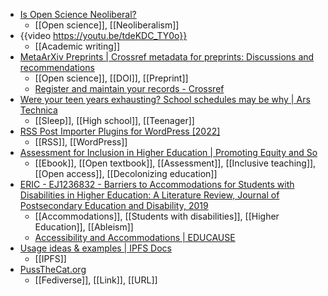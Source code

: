 - [Is Open Science Neoliberal?](https://journals.sagepub.com/doi/10.1177/17456916221114835)
	- [[Open science]], [[Neoliberalism]]
- {{video https://youtu.be/tdeKDC_TY0o}}
	- [[Academic writing]]
- [MetaArXiv Preprints | Crossref metadata for preprints: Discussions and recommendations](https://osf.io/preprints/metaarxiv/qzusj/)
	- [[Open science]], [[DOI]], [[Preprint]]
	- [Register and maintain your records - Crossref](https://www.crossref.org/documentation/register-maintain-records/)
- [Were your teen years exhausting? School schedules may be why | Ars Technica](https://arstechnica.com/science/2022/09/were-your-teen-years-exhausting-school-schedules-may-be-why/?utm_medium=social&utm_social-type=owned&utm_source=twitter&utm_brand=ars)
	- [[Sleep]], [[High school]], [[Teenager]]
- [RSS Post Importer Plugins for WordPress [2022]](https://www.cminds.com/blog/wordpress/5-best-rss-post-importer-plugins-wordpress/)
	- [[RSS]], [[WordPress]]
- [Assessment for Inclusion in Higher Education | Promoting Equity and So](https://www.taylorfrancis.com/books/oa-edit/10.4324/9781003293101/assessment-inclusion-higher-education-rola-ajjawi-joanna-tai-david-boud-trina-jorre-de-st-jorre?context=ubx&refId=644e5d86-8962-4c22-ac41-b4ea134bd222)
	- [[Ebook]], [[Open textbook]], [[Assessment]], [[Inclusive teaching]], [[Open access]], [[Decolonizing education]]
- [ERIC - EJ1236832 - Barriers to Accommodations for Students with Disabilities in Higher Education: A Literature Review, Journal of Postsecondary Education and Disability, 2019](https://eric.ed.gov/?id=EJ1236832)
	- [[Accommodations]], [[Students with disabilities]], [[Higher Education]], [[Ableism]]
	- [Accessibility and Accommodations | EDUCAUSE](https://www.educause.edu/ecar/research-publications/student-technology-report-supporting-the-whole-student/2020/accessibility-and-accommodations)
- [Usage ideas & examples | IPFS Docs](https://docs.ipfs.tech/concepts/usage-ideas-examples/)
	- [[IPFS]]
- [PussTheCat.org](https://pussthecat.org/)
	- [[Fediverse]], [[Link]], [[URL]]